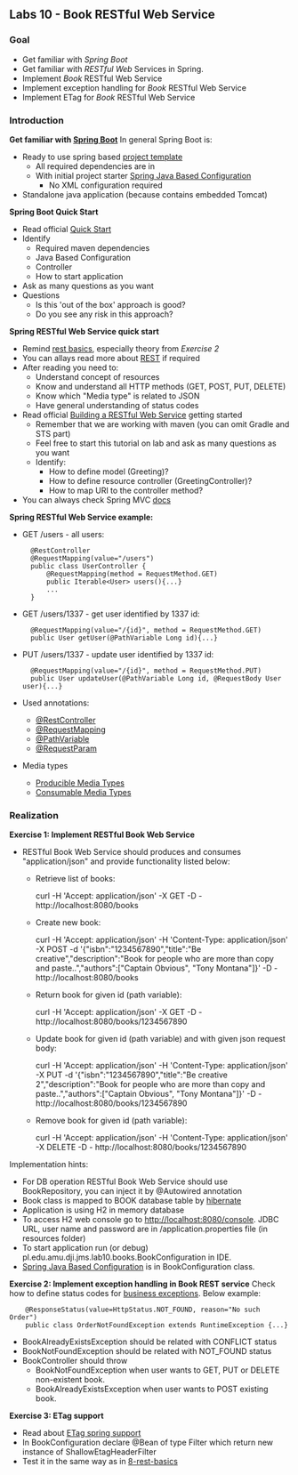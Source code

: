 ## Labs 10 - Book RESTful Web Service ##

### Goal ###
- Get familiar with *Spring Boot*
- Get familiar with *RESTful Web* Services in Spring.
- Implement *Book* RESTful Web Service
- Implement exception handling for *Book* RESTful Web Service
- Implement ETag for *Book* RESTful Web Service

### Introduction ###

**Get familiar with [Spring Boot](http://projects.spring.io/spring-boot/)**
In general Spring Boot is:
- Ready to use spring based [project template](http://start.spring.io/)
	- All required dependencies are in
    - With initial project starter [Spring Java Based Configuration](http://docs.spring.io/spring/docs/current/spring-framework-reference/htmlsingle/#beans-java)
        - No XML configuration required
- Standalone java application (because contains embedded Tomcat)

**Spring Boot Quick Start**
- Read official [Quick Start](http://projects.spring.io/spring-boot/#quick-start)
- Identify
    - Required maven dependencies
    - Java Based Configuration
    - Controller
    - How to start application
- Ask as many questions as you want
- Questions
    - Is this 'out of the box' approach is good?
    - Do you see any risk in this approach?

**Spring RESTful Web Service quick start**
- Remind [rest basics](https://github.com/bsodzik/distributed-java-intro/tree/master/8-rest-basics), especially theory from *Exercise 2*
- You can allays read more about [REST](http://spring.io/understanding/REST) if required
- After reading you need to:
    - Understand concept of resources
    - Know and understand all HTTP methods (GET, POST, PUT, DELETE)
    - Know which "Media type" is related to JSON
    - Have general understanding of status codes
- Read official [Building a RESTful Web Service](http://spring.io/guides/gs/rest-service/) getting started
    - Remember that we are working with maven (you can omit Gradle and STS part)
    - Feel free to start this tutorial on lab and ask as many questions as you want
    - Identify:
        - How to define model (Greeting)?
        - How to define resource controller (GreetingController)?
        - How to map URI to the controller method?
- You can always check Spring MVC [docs](http://docs.spring.io/spring/docs/current/spring-framework-reference/html/mvc.html#mvc)

**Spring RESTful Web Service example:**

- GET /users - all users: 

		@RestController
		@RequestMapping(value="/users")
		public class UserController {
			@RequestMapping(method = RequestMethod.GET)
			public Iterable<User> users(){...}
			...
		}

- GET /users/1337 - get user identified by 1337 id: 

		@RequestMapping(value="/{id}", method = RequestMethod.GET)
		public User getUser(@PathVariable Long id){...}

- PUT /users/1337 - update user identified by 1337 id: 
		
		@RequestMapping(value="/{id}", method = RequestMethod.PUT)
		public User updateUser(@PathVariable Long id, @RequestBody User user){...}

- Used annotations:
    - [@RestController](http://docs.spring.io/spring/docs/current/spring-framework-reference/html/mvc.html#mvc-ann-restcontrolle)
    - [@RequestMapping](http://docs.spring.io/spring/docs/current/spring-framework-reference/html/mvc.html#mvc-ann-requestmapping)
    - [@PathVariable](http://docs.spring.io/spring/docs/current/spring-framework-reference/html/mvc.html#mvc-ann-requestmapping-uri-templates)
    - [@RequestParam](http://docs.spring.io/spring/docs/current/spring-framework-reference/html/mvc.html#mvc-ann-requestparam)

- Media types
	- [Producible Media Types](http://docs.spring.io/spring/docs/current/spring-framework-reference/html/mvc.html#mvc-ann-requestmapping-produces)
	- [Consumable Media Types](http://docs.spring.io/spring/docs/current/spring-framework-reference/html/mvc.html#mvc-ann-requestmapping-consumes)

### Realization ###

**Exercise 1: Implement RESTful Book Web Service**
- RESTful Book Web Service should produces and consumes "application/json" and provide functionality listed below:
	- Retrieve list of books:

	    curl -H 'Accept: application/json' -X GET -D - http://localhost:8080/books

	- Create new book:

        curl -H 'Accept: application/json' -H 'Content-Type: application/json' -X POST -d '{"isbn":"1234567890","title":"Be creative","description":"Book for people who are more than copy and paste..","authors":["Captain Obvious", "Tony Montana"]}' -D - http://localhost:8080/books

	- Return book for given id (path variable):

	    curl -H 'Accept: application/json' -X GET -D - http://localhost:8080/books/1234567890

	- Update book for given id (path variable) and with given json request body:

	    curl -H 'Accept: application/json' -H 'Content-Type: application/json' -X PUT -d '{"isbn":"1234567890","title":"Be creative 2","description":"Book for people who are more than copy and paste..","authors":["Captain Obvious", "Tony Montana"]}' -D - http://localhost:8080/books/1234567890

	- Remove book for given id (path variable):

	    curl -H 'Accept: application/json' -H 'Content-Type: application/json' -X DELETE -D - http://localhost:8080/books/1234567890

Implementation hints:
- For DB operation RESTful Book Web Service should use BookRepository, you can inject it by @Autowired annotation
- Book class is mapped to BOOK database table by [hibernate](http://hibernate.org/)
- Application is using H2 in memory database
- To access H2 web console go to [http://localhost:8080/console](http://localhost:8080/console). JDBC URL, user name and password are in /application.properties file (in resources folder)
- To start application run (or debug) pl.edu.amu.dji.jms.lab10.books.BookConfiguration in IDE.
- [Spring Java Based Configuration](http://docs.spring.io/spring/docs/current/spring-framework-reference/htmlsingle/#beans-java) is in BookConfiguration class.
	 
**Exercise 2: Implement exception handling in Book REST service**
Check how to define status codes for [business exceptions](http://docs.spring.io/spring/docs/current/spring-framework-reference/html/mvc.html#mvc-ann-annotated-exceptions). Below example:

		@ResponseStatus(value=HttpStatus.NOT_FOUND, reason="No such Order")
    	public class OrderNotFoundException extends RuntimeException {...}

- BookAlreadyExistsException should be related with CONFLICT status
- BookNotFoundException should be related with NOT_FOUND status
- BookController should throw
	- BookNotFoundException when user wants to GET, PUT or DELETE non-existent book.
	- BookAlreadyExistsException when user wants to POST existing book.

**Exercise 3: ETag support**
- Read about [ETag spring support](http://docs.spring.io/spring/docs/current/spring-framework-reference/html/mvc.html#mvc-etag)
- In BookConfiguration declare @Bean of type Filter which return new instance of ShallowEtagHeaderFilter
- Test it in the same way as in [8-rest-basics](https://github.com/bsodzik/distributed-java-intro/tree/master/8-rest-basics)

